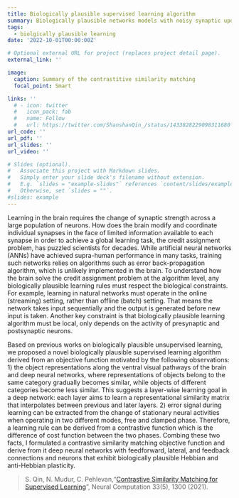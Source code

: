 ```yaml
---
title: Biologically plausible supervised learning algorithm
summary: Biologically plausible networks models with noisy synaptic update explain the widely observed representational drift.
tags:
  - biolgically plausible learning
date: '2022-10-01T00:00:00Z'

# Optional external URL for project (replaces project detail page).
external_link: ''

image:
  caption: Summary of the contrastitive similarity matching
  focal_point: Smart

links: ''
  # - icon: twitter
  #   icon_pack: fab
  #   name: Follow
  #   url: https://twitter.com/ShanshanQin_/status/1433828229098311680
url_code: ''
url_pdf: ''
url_slides: ''
url_video: ''

# Slides (optional).
#   Associate this project with Markdown slides.
#   Simply enter your slide deck's filename without extension.
#   E.g. `slides = "example-slides"` references `content/slides/example-slides.md`.
#   Otherwise, set `slides = ""`.
#slides: example
---
```


Learning in the brain requires the change of synaptic strength across a large population of neurons. How does the brain modify and coordinate individual synapses in the face of limited information available to each synapse in order to achieve a global learning task, the credit assignment problem, has puzzled scientists for decades. While artificial neural networks (ANNs) have achieved supra-human performance in many tasks, training such networks relies on algorithms such as error back-propagation algorithm, which is unlikely implemented in the brain. To understand how the brain solve the credit assignment problem at the algorithm level, any biologically plausible learning rules must respect the biological constraints. For example, learning in natural networks must operate in the online (streaming) setting, rather than offline (batch) setting. That means the network takes input sequentially and the output is generated before new input is taken. Another key constraint is that biologically plausible learning algorithm must be local, only depends on the activity of presynaptic and postsynaptic neurons.

Based on previous works on biologically plausible unsupervised learning, we proposed a novel biologically plausible supervised learning algorithm derived from an objective function motivated by the following observations: 1) the object representations along the ventral visual pathways of the brain and deep neural networks, where representations of objects belong to the same category gradually becomes similar, while objects of different categories become less similar. This suggests a layer-wise learning goal in a deep network: each layer aims to learn a representational similarity matrix that interpolates between previous and later layers. 2) error signal during learning can be extracted from the change of stationary neural activities when operating in two different modes, free and clamped phase. Therefore, a learning rule can be derived from a contrastive function which is the difference of cost function between the two phases. Combing these two facts, I formulated a contrastive similarity matching objective function and derive from it deep neural networks with feedforward, lateral, and feedback connections and neurons that exhibit biologically plausible Hebbian and anti-Hebbian plasticity.

> S. Qin, N. Mudur, C. Pehlevan,“[Contrastive Similarity Matching for Supervised Learning](https://direct.mit.edu/neco/article-abstract/33/5/1300/97484/Contrastive-Similarity-Matching-for-Supervised?redirectedFrom=fulltext)”, Neural Computation 33(5), 1300 (2021).